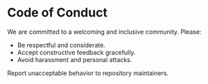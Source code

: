 # Code of Conduct

We are committed to a welcoming and inclusive community. Please:

- Be respectful and considerate.
- Accept constructive feedback gracefully.
- Avoid harassment and personal attacks.

Report unacceptable behavior to repository maintainers.
